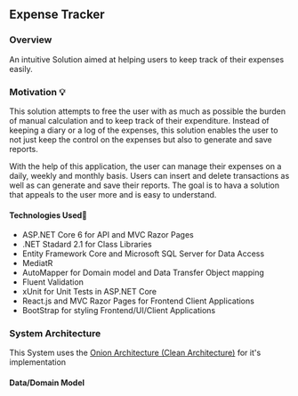 ## Expense Tracker

### Overview
An intuitive Solution aimed at helping users to keep track of their expenses easily.

### Motivation 💡
This solution attempts to free the user with as much as possible the burden of manual calculation and to keep track of their expenditure.
Instead of keeping a diary or a log of the expenses, this solution enables the user to not just keep the control on the expenses but also to generate and save reports.

With the help of this application, the user can manage their expenses on a daily, weekly and monthly basis. Users can insert and delete transactions as well as can generate and save their reports. The goal is to hava a solution that appeals to the user more and is easy to understand.

#### Technologies Used🚀
- ASP.NET Core 6 for API and MVC Razor Pages
- .NET Stadard 2.1 for Class Libraries
- Entity Framework Core and Microsoft SQL Server for Data Access
- MediatR 
- AutoMapper for Domain model and Data Transfer Object mapping
- Fluent Validation 
- xUnit for Unit Tests in ASP.NET Core
- React.js and MVC Razor Pages for Frontend Client Applications
- BootStrap for styling Frontend/UI/Client Applications 

### System Architecture 
This System uses the [Onion Architecture (Clean Architecture)](https://blog.cleancoder.com/uncle-bob/2012/08/13/the-clean-architecture.html) for it's implementation

#### Data/Domain Model

